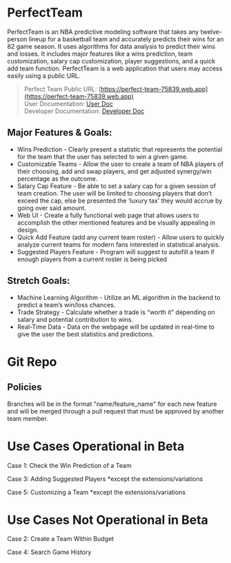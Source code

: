 # PerfectTeam
PerfectTeam is an NBA predictive modeling software that takes any twelve-person lineup for a basketball team and accurately predicts their wins for an 82 game season. It uses algorithms for data analysis to predict their wins and losses. It includes major features like a wins prediction, team customization, salary cap customization, player suggestions, and a quick add team function. PerfectTeam is a web application that users may access easily using a public URL.
> Perfect Team Public URL: [https://perfect-team-75839.web.app](https://perfect-team-75839.web.app)  
> User Documentation: [User Doc](https://docs.google.com/document/d/15EX6s6G98Mrvnf63af8UgCeSFA896j7Ri-ko85FwacM/edit?usp=sharing)  
> Developer Documentation: [Developer Doc](https://docs.google.com/document/d/1Yv0fqrUQZNTx0qqgvMVjop9h45ziyMy2_Kr94YylpFg/edit?usp=sharing)

## Major Features & Goals:
- Wins Prediction - Clearly present a statistic that represents the potential for the team that the user has selected to win a given game.
- Customizable Teams - Allow the user to create a team of NBA players of their choosing, add and swap players, and get adjusted synergy/win percentage as the outcome.
- Salary Cap Feature - Be able to set a salary cap for a given session of team creation. The user will be limited to choosing players that don’t exceed the cap, else be presented the ‘luxury tax’ they would accrue by going over said amount.
- Web UI - Create a fully functional web page that allows users to accomplish the other mentioned features and be visually appealing in design.
- Quick Add Feature (add any current team roster) - Allow users to quickly analyze current teams for modern fans interested in statistical analysis.
- Suggested Players Feature - Program will suggest to autofill a team if enough players from a current roster is being picked

## Stretch Goals:
- Machine Learning Algorithm - Utilize an ML algorithm in the backend to predict a team’s win/loss chances.
- Trade Strategy - Calculate whether a trade is “worth it” depending on salary and potential contribution to wins.
- Real-Time Data - Data on the webpage will be updated in real-time to give the user the best statistics and predictions.

# Git Repo
## Policies
Branches will be in the format "name/feature_name" for each new feature and will be merged through a pull request that must be approved by another team member.

# Use Cases Operational in Beta

Case 1: Check the Win Prediction of a Team

Case 3: Adding Suggested Players *except the extensions/variations

Case 5: Customizing a Team *except the extensions/variations

# Use Cases Not Operational in Beta

Case 2: Create a Team Within Budget

Case 4: Search Game History
